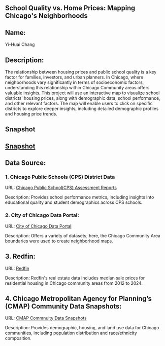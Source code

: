 ## School Quality vs. Home Prices: Mapping Chicago's Neighborhoods 


## Name: 
Yi-Huai Chang


## Description: 
The relationship between housing prices and public school quality is a key factor for families, investors, and urban planners. In Chicago, where neighborhoods vary significantly in terms of socioeconomic factors, understanding this relationship within Chicago Community areas offers valuable insights. This project will use an interactive map to visualize school districts’ housing prices, along with demographic data, school performance, and other relevant factors. The map will enable users to click on specific districts to explore deeper insights, including detailed demographic profiles and housing price trends.

## Snapshot
## [Snapshot](https://github.com/yhchang717/Housing-School/blob/main/docs/interactive_final.png)

## Data Source:

### 1. Chicago Public Schools (CPS) District Data
URL: [Chicago Public School(CPS) Assessment Reports](https://www.cps.edu/about/district-data/)

Description: Provides school performance metrics, including insights into educational quality and student demographics across CPS schools.

### 2. City of Chicago Data Portal:
URL: [City of Chicago Data Portal](https://data.cityofchicago.org/)

Description: Offers a variety of datasets; here, the Chicago Community Area boundaries were used to create neighborhood maps.

## 3. Redfin:
URL: [Redfin](https://www.redfin.com/)

Description: Redfin's real estate data includes median sale prices for residential housing in Chicago community areas from 2012 to 2024.

## 4. Chicago Metropolitan Agency for Planning’s (CMAP) Community Data Snapshots:
URL: [CMAP Commnuity Data Snapshots](https://cmap.illinois.gov/data/community-data-snapshots/)

Description: Provides demographic, housing, and land use data for Chicago communities, including population distribution and race/ethnicity composition.